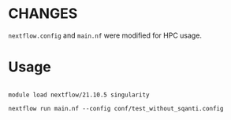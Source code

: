 
# CHANGES

`nextflow.config` and `main.nf` were modified for HPC usage.

# Usage

```

module load nextflow/21.10.5 singularity

nextflow run main.nf --config conf/test_without_sqanti.config

```

